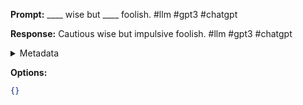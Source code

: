 **Prompt:**
____ wise but ____ foolish. #llm #gpt3 #chatgpt

**Response:**
Cautious wise but impulsive foolish. #llm #gpt3 #chatgpt

<details><summary>Metadata</summary>

- Duration: 1626 ms
- Datetime: 2023-09-02T18:17:18.202582
- Model: gpt-3.5-turbo-0613

</details>

**Options:**
```json
{}
```

